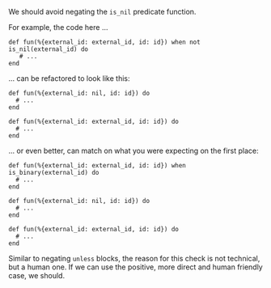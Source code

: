 We should avoid negating the `is_nil` predicate function.

For example, the code here ...

    def fun(%{external_id: external_id, id: id}) when not is_nil(external_id) do
       # ...
    end

... can be refactored to look like this:

    def fun(%{external_id: nil, id: id}) do
      # ...
    end

    def fun(%{external_id: external_id, id: id}) do
      # ...
    end

... or even better, can match on what you were expecting on the first place:

    def fun(%{external_id: external_id, id: id}) when is_binary(external_id) do
      # ...
    end

    def fun(%{external_id: nil, id: id}) do
      # ...
    end

    def fun(%{external_id: external_id, id: id}) do
      # ...
    end

Similar to negating `unless` blocks, the reason for this check is not
technical, but a human one. If we can use the positive, more direct and human
friendly case, we should.
